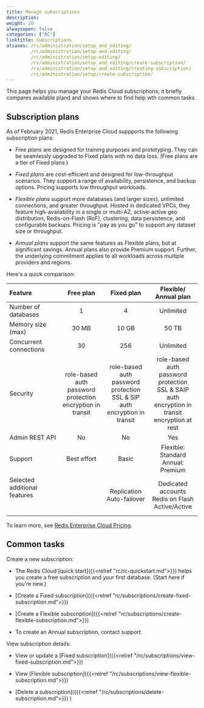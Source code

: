 ```yaml
---
title: Manage subscriptions
description: 
weight: 20
alwaysopen: false
categories: ["RC"]
linktitle: Subscriptions
aliases: /rv/administration/setup_and_editing/
         /rc/administration/setup-and-editing/
         /rc/administration/setup-editing/
         /rv/administration/setup_and_editing/create-subscription/
         /rv/administration/setup_and_editing/creating-subscription/
         /rc/administration/setup/create-subscription/
---
```


This page helps you manage your Redis Cloud subscriptions; it briefly compares available pland and shows where to find help wth common tasks.

## Subscription plans

As of February 2021, Redis Enterprise Cloud suppports the following subscription plans:

- _Free plans_ are designed for training purposes and prototyping.  They can be seamlessly upgraded to Fixed plans with no data loss.  (Free plans are a tier of Fixed plans.)

- _Fixed plans_ are cost-efficient and designed for low-throughput scenarios.  They support a range of availability, persistence, and backup options.  Pricing supports low throughput workloads.

- _Flexible plans_ support more databases (and larger sizes), unlimited connections, and greater throughput.  Hosted in dedicated VPCs, they feature high-availability in a single or multi-AZ, active-active geo distribution, Redis-on-Flash (RoF), clustering, data persistence, and configurable backups.  Pricing is "pay as you go" to support any dataset size or throughput.

- _Annual plans_ support the same features as Flexible plans, but at significant savings.  Annual plans also provide Premium support.  Further, the underlying commitment applies to all workloads across multiple providers and regions.

Here's a quick comparison:

| Feature | Free plan | Fixed plan | Flexible/<br/>Annual plan |
|:-----|:-------:|:----:|:-----:|
| Number of databases | 1 | 4 | Unlimited |
| Memory size (max) | 30 MB | 10 GB | 50 TB |
| Concurrent connections | 30 | 256 | Unlimited |
| Security | role-based auth<br/>password protection<br/>encryption in transit | role-based auth<br/>password protection<br/>SSL & SIP auth<br/>encryption in transit | role-based auth<br/>password protection<br/>SSL & SAIP auth<br/>encryption in transit<br/>encryption at rest |
| Admin REST API | No | No | Yes |  
| Support | Best effort | Basic | Flexible: Standard<br/>Annual: Premium |
| Selected additional features<br/> <br/> <br/>|| Replication<br/>Auto-failover<br /> | Dedicated accounts<br>Redis on Flash<br/>Active/Active<br/> |   

To learn more, see [Redis Enterprise Cloud Pricing](https://redislabs.com/redis-enterprise-cloud/pricing/).

## Common tasks

Create a new subscription:

- The Redis Cloud [quick start]({{<relref "rc/rc-quickstart.md">}}) helps you create a free subscription and your first database.  (Start here if you're new.)

- [Create a Fixed subscription]({{<relref "rc/subscriptions/create-fixed-subscription.md">}})

- [Create a Flexible subscription]({{<relref "rc/subscriptions/create-flexible-subscription.md">}})

- To create an Annual subscription, contact support.

View subscription details:

- View or update a [Fixed subscription]({{<relref "/rc/subscriptions/view-fixed-subscription.md">}})

- View [Flexible subscription]({{<relref "/rc/subscriptions/view-flexible-subscription.md">}})

- [Delete a subscription](({{<relref "/rc/subscriptions/delete-subscription.md">}})
)

